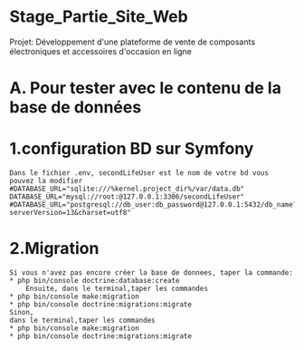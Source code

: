 # Stage_Partie_Site_Web
 Projet: Développement d'une plateforme de vente de composants électroniques et accessoires d'occasion en ligne
 # A. Pour tester avec le contenu de la base de données
  # 1.configuration BD sur Symfony
    Dans le fichier .env, secondLifeUser est le nom de votre bd vous pouvez la modifier
    #DATABASE_URL="sqlite:///%kernel.project_dir%/var/data.db"
    DATABASE_URL="mysql://root:@127.0.0.1:3306/secondLifeUser"
    #DATABASE_URL="postgresql://db_user:db_password@127.0.0.1:5432/db_name?serverVersion=13&charset=utf8"
 # 2.Migration
    Si vous n'avez pas encore créer la base de donnees, taper la commande:
    * php bin/console doctrine:database:create
        Ensuite, dans le terminal,taper les commandes
    * php bin/console make:migration
    * php bin/console doctrine:migrations:migrate
    Sinon,
    dans le terminal,taper les commandes
    * php bin/console make:migration
    * php bin/console doctrine:migrations:migrate